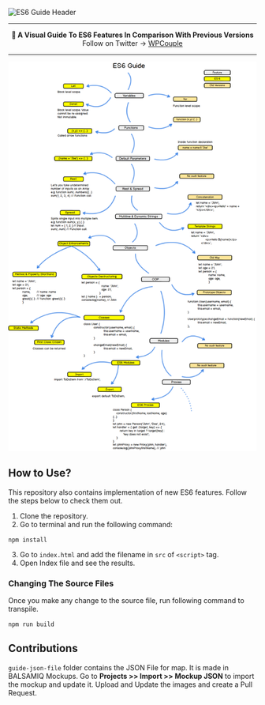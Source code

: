 ![ES6 Guide Header](/images/guide-header.png)

***

<p align="center"><b> 🍭 A Visual Guide To ES6 Features In Comparison With Previous Versions </b><br> Follow on Twitter → <a href="http://twitter.com/TheWPCouple">WPCouple</a></p>

***
![ES6 Guide Header](/images/es6-guide.png)


##  How to Use?
This repository also contains implementation of new ES6 features. Follow the steps below to check them out.
1. Clone the repository.
2. Go to terminal and run the following command:
````shell
npm install
````
3. Go to `index.html` and add the filename in `src` of `<script>` tag.
4. Open Index file and see the results.

### Changing The Source Files
Once you make any change to the source file, run following command to transpile.
````shell
npm run build
````
##  Contributions
`guide-json-file` folder contains the JSON File for map. It is made in BALSAMIQ Mockups. Go to **Projects >> Import >> Mockup JSON** to import the mockup and update it. Upload and Update the images and create a Pull Request.

